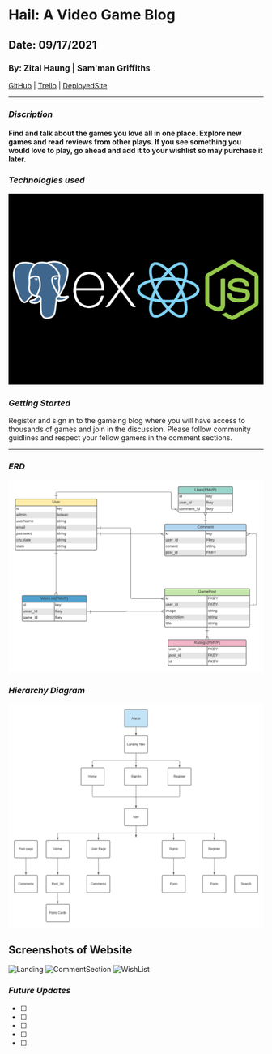 # Hail: A Video Game Blog

## Date: 09/17/2021

### By: Zitai Haung | Sam'man Griffiths

[GitHub](https://github.com/SamanGriffiths47/Hail) |
[Trello]() |
[DeployedSite]()

***

### ***Discription***

#### Find and talk about the games you love all in one place. Explore new games and read reviews from other plays. If you see something you would love to play, go ahead and add it to your wishlist so may purchase it later.


### ***Technologies used***

![tech](mdImgs/PERN.png)

### ***Getting Started***

Register and sign in to the gameing blog where you will have access to thousands of games and join in the discussion. Please follow community guidlines and respect your fellow gamers in the comment sections.

***

### ***ERD***

![Hierarchy](mdImgs/Hail.png)

### ***Hierarchy Diagram***

![Hierarchy](mdImgs/Hail_CHD.png)

## Screenshots of Website

![Landing]()
![CommentSection]()
![WishList]()

### ***Future Updates***

- [ ] 
- [ ] 
- [ ] 
- [ ] 
- [ ] 